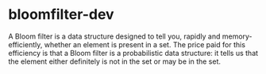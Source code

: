 # bloomfilter-dev
A Bloom filter is a data structure designed to tell you, rapidly and memory-efficiently, whether an element is present in a set.  The price paid for this efficiency is that a Bloom filter is a probabilistic data structure: it tells us that the element either definitely is not in the set or may be in the set. 
